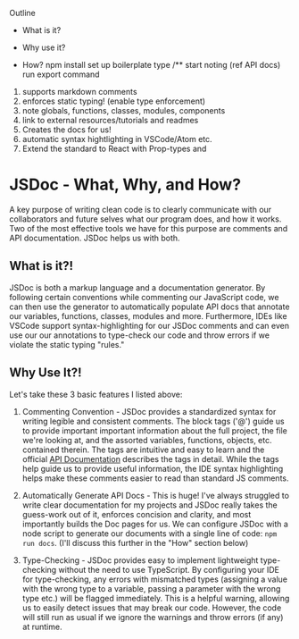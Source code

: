 Outline

- What is it?

- Why use it?

- How?
npm install
set up boilerplate
type /**
start noting (ref API docs)
run export command


1) supports markdown comments
2) enforces static typing! (enable type enforcement)
3) note globals, functions, classes, modules, components
4) link to external resources/tutorials and readmes
5) Creates the docs for us!
6) automatic syntax hightlighting in VSCode/Atom etc.
7) Extend the standard to React with Prop-types and 


# JSDoc - What, Why, and How?

A key purpose of writing clean code is to clearly communicate with our collaborators and future selves what our program does, and how it works.  Two of the most effective tools we have for this purpose are comments and API documentation.  JSDoc helps us with both.

## What is it?!

JSDoc is both a markup language and a documentation generator. By following certain conventions while commenting our JavaScript code, we can then use the generator to automatically populate API docs that annotate our variables, functions, classes, modules and more. Furthermore, IDEs like VSCode support syntax-highlighting for our JSDoc comments and can even use our our annotations to type-check our code and throw errors if we violate the static typing "rules."

## Why Use It?!

Let's take these 3 basic features I listed above:

1) Commenting Convention - JSDoc provides a standardized syntax for writing legible and consistent comments.  The block tags ('@') guide us to provide important important information about the full project, the file we're looking at, and the assorted variables, functions, objects, etc. contained therein.  The tags are intuitive and easy to learn and the official [API Documentation](https://jsdoc.app/) describes the tags in detail.  While the tags help guide us to provide useful information, the IDE syntax highlighting helps make these comments easier to read than standard JS comments.

2) Automatically Generate API Docs - This is huge!  I've always struggled to write clear documentation for my projects and JSDoc really takes the guess-work out of it, enforces concision and clarity, and most importantly builds the Doc pages for us.  We can configure JSDoc with a node script to generate our documents with a single line of code: `npm run docs`.  (I'll discuss this further in the "How" section below)

3) Type-Checking - JSDoc provides easy to implement lightweight type-checking without the need to use TypeScript.  By configuring your IDE for type-checking, any errors with mismatched types (assigning a value with the wrong type to a variable, passing a parameter with the wrong type etc.) will be flagged immediately.  This is a helpful warning, allowing us to easily detect issues that may break our code.  However, the code will still run as usual if we ignore the warnings and throw errors (if any) at runtime.





